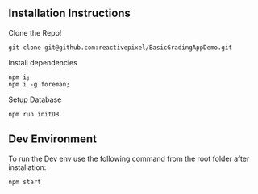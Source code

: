 ## Installation Instructions

Clone the Repo!

```
git clone git@github.com:reactivepixel/BasicGradingAppDemo.git
```

Install dependencies

```
npm i;
npm i -g foreman;

```

Setup Database
```
npm run initDB

```

## Dev Environment

To run the Dev env use the following command from the root folder after installation:

```
npm start
```


